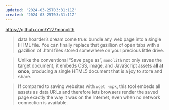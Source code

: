```yaml
---
updated: '2024-03-25T03:31:11Z'
created: '2024-03-25T03:31:11Z'
---
```

https://github.com/Y2Z/monolith

> data hoarder’s dream come true: bundle any web page into a single HTML file. You can finally replace that gazillion of open tabs with a gazillion of .html files stored somewhere on your precious little drive.

> Unlike the conventional “Save page as”, `monolith` not only saves the target document, it embeds CSS, image, and JavaScript assets **all at once**, producing a single HTML5 document that is a joy to store and share.

> If compared to saving websites with `wget -mpk`, this tool embeds all assets as data URLs and therefore lets browsers render the saved page exactly the way it was on the Internet, even when no network connection is available.